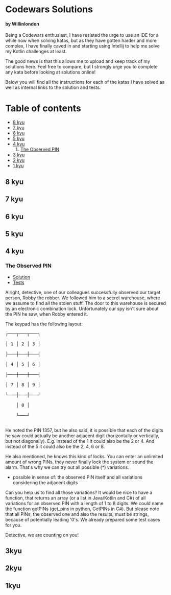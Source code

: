 # Codewars Solutions
#### by Willinlondon

Being a Codewars enthusiast, I have resisted the urge to use an IDE for a while now when solving katas, but as they have gotten harder and more complex, I have finally caved in and starting using Intellij to help me solve my Kotlin challenges at least.

The good news is that this allows me to upload and keep track of my solutions here. Feel free to compare, but I strongly urge you to complete any kata before looking at solutions online!

Below you will find all the instructions for each of the katas I have solved as well as internal links to the solution and tests.

# Table of contents
* [8 kyu](#8kyu)
* [7 kyu](#7kyu)
* [6 kyu](#6kyu)
* [5 kyu](#5kyu)
* [4 kyu](#4kyu)
   1. [The Observed PIN](#TheObservedPIN)
* [3 kyu](#3kyu)
* [2 kyu](#2kyu)
* [1 kyu](#1kyu)

## 8 kyu <a name="8kyu"></a>

## 7 kyu <a name="7kyu"></a>

## 6 kyu <a name="6kyu"></a>

## 5 kyu <a name="5kyu"></a>

## 4 kyu <a name="4kyu"></a>

### The Observed PIN <a name="TheObservedPIN"></a>

* [Solution](src/main/kotlin/kyu4/observedPin.kt)<br>
* [Tests](src/test/kotlin/kyu4/ObservedPinTest.kt)

Alright, detective, one of our colleagues successfully observed our target person, Robby the robber. We followed him to a secret warehouse, where we assume to find all the stolen stuff. The door to this warehouse is secured by an electronic combination lock. Unfortunately our spy isn't sure about the PIN he saw, when Robby entered it.

The keypad has the following layout:
<pre>
┌───┬───┬───┐<br>
│ 1 │ 2 │ 3 │<br>
├───┼───┼───┤<br>
│ 4 │ 5 │ 6 │<br>
├───┼───┼───┤<br>
│ 7 │ 8 │ 9 │<br>
└───┼───┼───┘<br>
    │ 0 │<br>
    └───┘<br>
</pre>
He noted the PIN 1357, but he also said, it is possible that each of the digits he saw could actually be another adjacent digit (horizontally or vertically, but not diagonally). E.g. instead of the 1 it could also be the 2 or 4. And instead of the 5 it could also be the 2, 4, 6 or 8.

He also mentioned, he knows this kind of locks. You can enter an unlimited amount of wrong PINs, they never finally lock the system or sound the alarm. That's why we can try out all possible (*) variations.

* possible in sense of: the observed PIN itself and all variations considering the adjacent digits

Can you help us to find all those variations? It would be nice to have a function, that returns an array (or a list in Java/Kotlin and C#) of all variations for an observed PIN with a length of 1 to 8 digits. We could name the function getPINs (get_pins in python, GetPINs in C#). But please note that all PINs, the observed one and also the results, must be strings, because of potentially leading '0's. We already prepared some test cases for you.

Detective, we are counting on you!

## 3kyu <a name="3kyu"></a>

## 2kyu <a name="2kyu"></a>

## 1kyu <a name="1kyu"></a>
